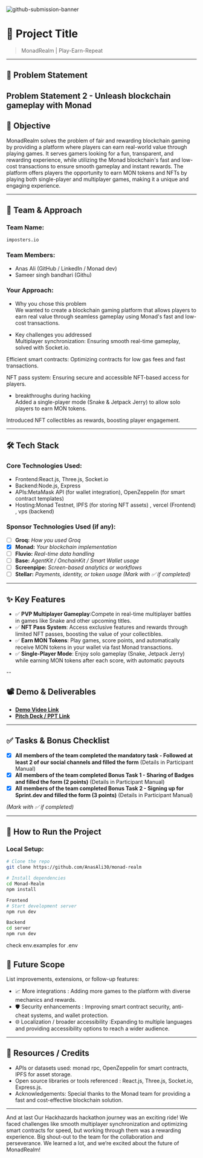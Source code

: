 ![github-submission-banner](https://github.com/user-attachments/assets/a1493b84-e4e2-456e-a791-ce35ee2bcf2f)

# 🚀 Project Title

> MonadRealm | Play-Earn-Repeat
---

## 📌 Problem Statement

**Problem Statement 2 - Unleash blockchain gameplay with Monad**
---

## 🎯 Objective

MonadRealm solves the problem of fair and rewarding blockchain gaming by providing a platform where players can earn real-world value through playing games. It serves gamers looking for a fun, transparent, and rewarding experience, while utilizing the Monad blockchain's fast and low-cost transactions to ensure smooth gameplay and instant rewards. The platform offers players the opportunity to earn MON tokens and NFTs by playing both single-player and multiplayer games, making it a unique and engaging experience.

---

## 🧠 Team & Approach

### Team Name:  
`imposters.io`

### Team Members:  
- Anas Ali (GitHub / LinkedIn / Monad dev)  
- Sameer singh bandhari (Githu)  


### Your Approach:  
- Why you chose this problem  
We wanted to create a blockchain gaming platform that allows players to earn real value through seamless gameplay using Monad's fast and low-cost transactions.

- Key challenges you addressed  
Multiplayer synchronization: Ensuring smooth real-time gameplay, solved with Socket.io.

Efficient smart contracts: Optimizing contracts for low gas fees and fast transactions.

NFT pass system: Ensuring secure and accessible NFT-based access for players.

- breakthroughs during hacking  
Added a single-player mode (Snake & Jetpack Jerry) to allow solo players to earn MON tokens.

Introduced NFT collectibles as rewards, boosting player engagement.

---

## 🛠️ Tech Stack

### Core Technologies Used:
- Frontend:React.js, Three.js, Socket.io
- Backend:Node.js, Express
- APIs:MetaMask API (for wallet integration), OpenZeppelin (for smart contract templates)
- Hosting:Monad Testnet, IPFS (for storing NFT assets) , vercel (Frontend) , vps (backend)

### Sponsor Technologies Used (if any):
- [ ] **Groq:** _How you used Groq_  
- [x] **Monad:** _Your blockchain implementation_  
- [ ] **Fluvio:** _Real-time data handling_  
- [ ] **Base:** _AgentKit / OnchainKit / Smart Wallet usage_  
- [ ] **Screenpipe:** _Screen-based analytics or workflows_  
- [ ] **Stellar:** _Payments, identity, or token usage_
*(Mark with ✅ if completed)*
---

## ✨ Key Features

- ✅ **PVP Multiplayer Gameplay**:Compete in real-time multiplayer battles in games like Snake and other upcoming titles.
- ✅ **NFT Pass System**: Access exclusive features and rewards through limited NFT passes, boosting the value of your collectibles.
- ✅ **Earn MON Tokens**: Play games, score points, and automatically receive MON tokens in your wallet via fast Monad transactions.
- ✅ **Single-Player Mode**: Enjoy solo gameplay (Snake, Jetpack Jerry) while earning MON tokens after each score, with automatic payouts

--

## 📽️ Demo & Deliverables

- **[Demo Video Link](https://www.youtube.com/watch?v=vdSfU2vSvXM)** 
- **[Pitch Deck / PPT Link](https://docs.google.com/presentation/d/1plmqU0ZQPeWJ7IL7IyzgKTaXwWeHeCjW/edit?usp=sharing&ouid=111316540902734745998&rtpof=true&sd=true)** 

---

## ✅ Tasks & Bonus Checklist

- [x] **All members of the team completed the mandatory task - Followed at least 2 of our social channels and filled the form** (Details in Participant Manual)  
- [x] **All members of the team completed Bonus Task 1 - Sharing of Badges and filled the form (2 points)**  (Details in Participant Manual)
- [x] **All members of the team completed Bonus Task 2 - Signing up for Sprint.dev and filled the form (3 points)**  (Details in Participant Manual)

*(Mark with ✅ if completed)*

---

## 🧪 How to Run the Project

### Local Setup:
```bash
# Clone the repo
git clone https://github.com/AnasAli30/monad-realm

# Install dependencies
cd Monad-Realm
npm install

Frontend
# Start development server
npm run dev

Backend
cd server
npm run dev
```

check env.examples for .env

## 🧬 Future Scope

List improvements, extensions, or follow-up features:

- 📈 More integrations : Adding more games to the platform with diverse mechanics and rewards.
- 🛡️ Security enhancements  : Improving smart contract security, anti-cheat systems, and wallet protection.
- 🌐 Localization / broader accessibility :Expanding to multiple languages and providing accessibility options to reach a wider audience.

 

---

## 📎 Resources / Credits

- APIs or datasets used: monad rpc, OpenZeppelin for smart contracts, IPFS for asset storage.
- Open source libraries or tools referenced : React.js, Three.js, Socket.io, Express.js.  
- Acknowledgements: Special thanks to the Monad team for providing a fast and cost-effective blockchain solution.

---


And at last Our Hackhazards hackathon journey was an exciting ride! We faced challenges like smooth multiplayer synchronization and optimizing smart contracts for speed, but working through them was a rewarding experience. Big shout-out to the team for the collaboration and perseverance. We learned a lot, and we’re excited about the future of MonadRealm!
